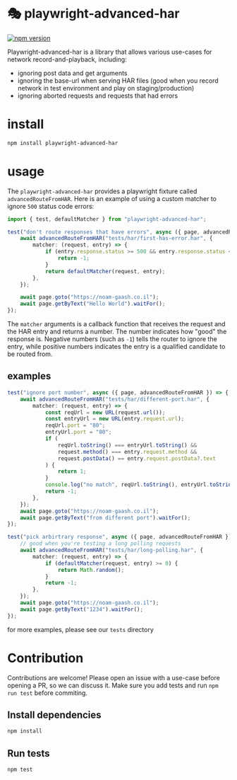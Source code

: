 # 🎭 playwright-advanced-har

[![npm version](https://img.shields.io/npm/v/playwright-advanced-har.svg)](https://www.npmjs.com/package/playwright-advanced-har)

Playwright-advanced-har is a library that allows various use-cases for network record-and-playback, including:

- ignoring post data and get arguments
- ignoring the base-url when serving HAR files (good when you record network in test environment and play on staging/production)
- ignoring aborted requests and requests that had errors

# install

```bash
npm install playwright-advanced-har
```

# usage

The `playwright-advanced-har` provides a playwright fixture called `advancedRouteFromHAR`.
Here is an example of using a custom matcher to ignore `500` status code errors:

```typescript
import { test, defaultMatcher } from "playwright-advanced-har";

test("don't route responses that have errors", async ({ page, advancedRouteFromHAR }) => {
	await advancedRouteFromHAR("tests/har/first-has-error.har", {
		matcher: (request, entry) => {
			if (entry.response.status >= 500 && entry.response.status < 600) {
				return -1;
			}
			return defaultMatcher(request, entry);
		},
	});

	await page.goto("https://noam-gaash.co.il");
	await page.getByText("Hello World").waitFor();
});
```

The `matcher` arguments is a callback function that receives the request and the HAR entry and returns a number.
The number indicates how "good" the response is. Negative numbers (such as `-1`) tells the router to ignore the entry, while positive numbers indicates the entry is a qualified candidate to be routed from.

## examples

```typescript
test("ignore port number", async ({ page, advancedRouteFromHAR }) => {
	await advancedRouteFromHAR("tests/har/different-port.har", {
		matcher: (request, entry) => {
			const reqUrl = new URL(request.url());
			const entryUrl = new URL(entry.request.url);
			reqUrl.port = "80";
			entryUrl.port = "80";
			if (
				reqUrl.toString() === entryUrl.toString() &&
				request.method() === entry.request.method &&
				request.postData() == entry.request.postData?.text
			) {
				return 1;
			}
			console.log("no match", reqUrl.toString(), entryUrl.toString());
			return -1;
		},
	});
	await page.goto("https://noam-gaash.co.il");
	await page.getByText("from different port").waitFor();
});
```

```typescript
test("pick arbirtrary response", async ({ page, advancedRouteFromHAR }) => {
	// good when you're testing a long polling requests
	await advancedRouteFromHAR("tests/har/long-polling.har", {
		matcher: (request, entry) => {
			if (defaultMatcher(request, entry) >= 0) {
				return Math.random();
			}
			return -1;
		},
	});
	await page.goto("https://noam-gaash.co.il");
	await page.getByText("1234").waitFor();
});
```

for more examples, please see our `tests` directory

# Contribution

Contributions are welcome!
Please open an issue with a use-case before opening a PR, so we can discuss it. Make sure you add tests and run `npm run test` before commiting.

## Install dependencies

```bash
npm install
```

## Run tests

```bash
npm test
```
